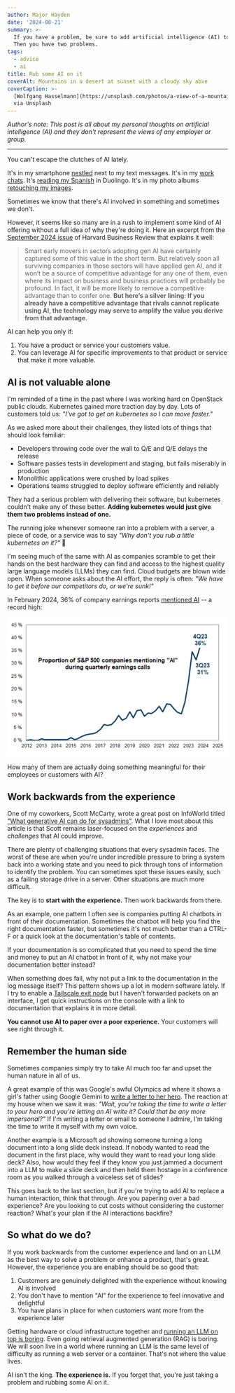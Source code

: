 ```yaml
---
author: Major Hayden
date: '2024-08-21'
summary: >-
  If you have a problem, be sure to add artificial intelligence (AI) to it.
  Then you have two problems.
tags: 
  - advice
  - ai
title: Rub some AI on it
coverAlt: Mountains in a desert at sunset with a cloudy sky abve
coverCaption: >-
  [Wolfgang Hasselmann](https://unsplash.com/photos/a-view-of-a-mountain-range-with-clouds-in-the-sky-_ErnK8mhJTI)
  via Unsplash
---
```


*Author's note: This post is all about my personal thoughts on artificial intelligence (AI) and they don't represent the views of any employer or group.*

----

You can't escape the clutches of AI lately.

It's in my smartphone [nestled](https://support.google.com/messages/answer/14599070?hl=en) next to my text messages.
It's in my [work chats](https://slack.com/features/ai).
It's [reading my Spanish](https://blog.duolingo.com/large-language-model-duolingo-lessons/) in Duolingo.
It's in my photo albums [retouching my images](https://blog.adobe.com/en/publish/2023/04/18/new-adobe-lightroom-ai-innovations-empower-everyone-edit-like-pro).

Sometimes we know that there's AI involved in something and sometimes we don't.

However, it seems like so many are in a rush to implement some kind of AI offering without a full idea of why they're doing it.
Here an excerpt from the [September 2024 issue](https://hbr.org/2024/09/ai-wont-give-you-a-new-sustainable-advantage) of Harvard Business Review that explains it well:

> Smart early movers in sectors adopting gen AI have certainly captured some of this value in the short term. But relatively soon all surviving companies in those sectors will have applied gen AI, and it won’t be a source of competitive advantage for any one of them, even where its impact on business and business practices will probably be profound. In fact, it will be more likely to remove a competitive advantage than to confer one. **But here’s a silver lining: If you already have a competitive advantage that rivals cannot replicate using AI, the technology may serve to amplify the value you derive from that advantage.**

AI can help you only if:

1. You have a product or service your customers value.
2. You can leverage AI for specific improvements to that product or service that make it more valuable.

## AI is not valuable alone

I'm reminded of a time in the past where I was working hard on OpenStack public clouds.
Kubernetes gained more traction day by day.
Lots of customers told us: *"I've got to get on kubernetes so I can move faster."*

As we asked more about their challenges, they listed lots of things that should look familiar:

* Developers throwing code over the wall to Q/E and Q/E delays the release
* Software passes tests in development and staging, but fails miserably in production
* Monolithic applications were crushed by load spikes
* Operations teams struggled to deploy software efficiently and reliably

They had a serious problem with delivering their software, but kubernetes couldn't make any of these better.
**Adding kubernetes would just give them two problems instead of one.**

The running joke whenever someone ran into a problem with a server, a piece of code, or a service was to say *"Why don't you rub a little kubernetes on it?"* 🤣

I'm seeing much of the same with AI as companies scramble to get their hands on the best hardware they can find and access to the highest quality large language models (LLMs) they can find.
Cloud budgets are blown wide open.
When someone asks about the AI effort, the reply is often: *"We have to get it before our competitors do, or we're sunk!"*

In February 2024, 36% of company earnings reports [mentioned AI](https://markets.businessinsider.com/news/stocks/ai-stocks-sp500-4q-tech-earnings-artificial-intelligence-goldman-sachs-2024-2?op=1) -- a record high:

![ai_mentions.webp](ai_mentions.webp)

How many of them are actually doing something meaningful for their employees or customers with AI?

## Work backwards from the experience

One of my coworkers, Scott McCarty, wrote a great post on InfoWorld titled ["What generative AI can do for sysadmins"](https://www.infoworld.com/article/3482087/what-generative-ai-can-do-for-sysadmins.html).
What I love most about this article is that Scott remains laser-focused on the *experiences* and *challenges* that AI could improve.

There are plenty of challenging situations that every sysadmin faces.
The worst of these are when you're under incredible pressure to bring a system back into a working state and you need to pick through tons of information to identify the problem.
You can sometimes spot these issues easily, such as a failing storage drive in a server.
Other situations are much more difficult.

The key is to **start with the experience.**
Then work backwards from there.

As an example, one pattern I often see is companies putting AI chatbots in front of their documentation.
Sometimes the chatbot will help you find the right documentation faster, but sometimes it's not much better than a CTRL-F or a quick look at the documentation's table of contents.

If your documentation is so complicated that you need to spend the time and money to put an AI chatbot in front of it, why not make your documentation better instead?

When something does fail, why not put a link to the documentation in the log message itself?
This pattern shows up a lot in modern software lately.
If I try to enable a [Tailscale exit node](/p/build-tailscale-exit-node-firewalld/) but I haven't forwarded packets on an interface, I get quick instructions on the console with a link to documentation that explains it in more detail.

**You cannot use AI to paper over a poor experience.**
Your customers will see right through it.

## Remember the human side

Sometimes companies simply try to take AI much too far and upset the human nature in all of us.

A great example of this was Google's awful Olympics ad where it shows a girl's father using Google Gemini to [write a letter to her hero](https://www.cnn.com/2024/08/02/tech/google-olympics-ai-ad-artificial-intelligence/index.html).
The reaction at my house when we saw it was: *"Wait, you're taking the time to write a letter to your hero and you're letting an AI write it? Could that be any more impersonal?"*
If I'm writing a letter or email to someone I admire, I'm taking the time to write it myself with my own voice.

Another example is a Microsoft ad showing someone turning a long document into a long slide deck instead.
If nobody wanted to read the document in the first place, why would they want to read your long slide deck?
Also, how would they feel if they know you just jammed a document into a LLM to make a slide deck and then held them hostage in a conference room as you walked through a voiceless set of slides?

This goes back to the last section, but if you're trying to add AI to replace a human interaction, think that through.
Are you papering over a bad experience?
Are you looking to cut costs without considering the customer reaction?
What's your plan if the AI interactions backfire?

## So what do we do?

If you work backwards from the customer experience and land on an LLM as the best way to solve a problem or enhance a product, that's great.
However, the experience you are enabling should be so good that:

1. Customers are genuinely delighted with the experience without knowing AI is involved
2. You don't have to mention "AI" for the experience to feel innovative and delightful
3. You have plans in place for when customers want more from the experience later

Getting hardware or cloud infrastructure together and [running an LLM on top is boring](https://cfp.fedoraproject.org/flock-2024/talk/HM9Y8U/).
Even going retrieval augmented generation (RAG) is boring.
We will soon live in a world where running an LLM is the same level of difficulty as running a web server or a container.
That's not where the value lives.

AI isn't the king.
**The experience is.**
If you forget that, you're just taking a problem and rubbing some AI on it.